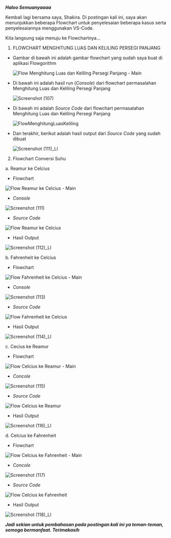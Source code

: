 _**Haloo Semuanyaaaa**_

Kembali lagi bersama saya, Shakira. Di postingan kali ini, saya akan menunjukkan beberapa Flowchart untuk penyelesaian beberapa kasus serta penyelesaiannya menggunakan VS-Code.

Kita langsung saja menuju ke Flowchartnya...

1. FLOWCHART MENGHITUNG LUAS DAN KELILING PERSEGI PANJANG

  - Gambar di bawah ini adalah gambar flowchart yang sudah saya buat di aplikasi Flowgorithm
  
    ![Flow Menghitung Luas dan Keliling Persegi Panjang - Main](https://user-images.githubusercontent.com/92997232/139248665-0aa8bfb9-94d9-4cad-9517-801356347008.png)

  - Di bawah ini adalah hasil run (_Console_) dari flowchart permasalahan Menghitung Luas dan Keliling Persegi Panjang
  
    ![Screenshot (107)](https://user-images.githubusercontent.com/92997232/139249342-3d5f5c9a-20c2-4e39-9627-b84581d8d8b3.png)

  - Di bawah ini adalah _Source Code_ dari flowchart permasalahan Menghitung Luas dan Keliling Persegi Panjang
  
    ![FlowMenghitungLuasKeliling](https://user-images.githubusercontent.com/92997232/139250176-fb7920f5-0f54-44f2-82df-0d995a158ade.png)

  - Dan terakhir, berikut adalah hasil output dari _Source Code_ yang sudah dibuat
  
    ![Screenshot (111)_LI](https://user-images.githubusercontent.com/92997232/139251343-81d5301a-4b0f-4814-8112-7a727b814b1a.jpg)


2. Flowchart Conversi Suhu

  a. Reamur ke Celcius
    
   - Flowchart
   
   ![Flow Reamur ke Celcius - Main](https://user-images.githubusercontent.com/92997232/139252981-f9269ed0-c0b5-4256-af96-953da5f7444d.png)

   - _Console_
   
   ![Screenshot (111)](https://user-images.githubusercontent.com/92997232/139253115-87a81fb1-0081-465f-9cc5-79b55d37e000.png)
    
   - _Source Code_
   
   ![Flow Reamur ke Celcius](https://user-images.githubusercontent.com/92997232/139253456-8ed0af2b-0a16-48e0-88e3-48e84b9792fe.png)
    
   - Hasil Output
   
   ![Screenshot (112)_LI](https://user-images.githubusercontent.com/92997232/139253775-f7b15d26-fae6-49ad-8612-ba45bbc05166.jpg)
   
  b. Fahrenheit ke Celcius
  
  - Flowchart
  
   ![Flow Fahrenheit ke Celcius - Main](https://user-images.githubusercontent.com/92997232/139254910-9c870e7f-b0b9-464b-901b-9e5d158d4def.png)

  - _Console_
  
  ![Screenshot (113)](https://user-images.githubusercontent.com/92997232/139255077-15e56c11-c43c-4916-ae98-3c6968096154.png)
  
  - _Source Code_
  
  ![Flow Fahrenheit ke Celcius](https://user-images.githubusercontent.com/92997232/139256139-beec61d9-fc93-4205-a725-362c61fa4073.png)

  - Hasil Output
  
  ![Screenshot (114)_LI](https://user-images.githubusercontent.com/92997232/139256392-96ab9e1e-d064-49c7-aa30-9f26c1d8dff5.jpg)
  
 c. Cecius ke Reamur
 
  - Flowchart
  
  ![Flow Celcius ke Reamur - Main](https://user-images.githubusercontent.com/92997232/139256998-426401f6-088e-4a0a-bebf-d6cc5fb461b4.png)

  - _Concole_
  
  ![Screenshot (115)](https://user-images.githubusercontent.com/92997232/139257128-064c04ca-c43b-45be-af68-911000a25793.png)
  
  - _Source Code_
  
  ![Flow Celcius ke Reamur](https://user-images.githubusercontent.com/92997232/139257655-b3009bb7-e434-401f-9f0f-09356a2c601b.png)
  
  - Hasil Output
  
  ![Screenshot (116)_LI](https://user-images.githubusercontent.com/92997232/139257755-383236f6-a9de-4a56-90a1-9c6be63cdeb3.jpg)
  
 d. Celcius ke Fahrenheit
 
  - Flowchart
  
  ![Flow Celcius ke Fahrenheit - Main](https://user-images.githubusercontent.com/92997232/139258316-880faf58-38e1-4d47-9d04-9d5fedb1d9e8.png)
  
  - _Concole_
  
  ![Screenshot (117)](https://user-images.githubusercontent.com/92997232/139258458-b70823be-de95-4560-b10d-e46df3979dae.png)
  
  - _Source Code_
  
  ![Flow Celcius ke Fahrenheit](https://user-images.githubusercontent.com/92997232/139259016-7454d523-9011-466d-8ef8-0b024de94723.png)
  
  - Hasil Output
  
  ![Screenshot (118)_LI](https://user-images.githubusercontent.com/92997232/139259147-e3c64116-0fdb-47ac-93a4-57978307c441.jpg)


_**Jadi sekian untuk pembahasan pada postingan kali ini ya teman-teman, semoga bermanfaat. Terimakasih**_
    
    
